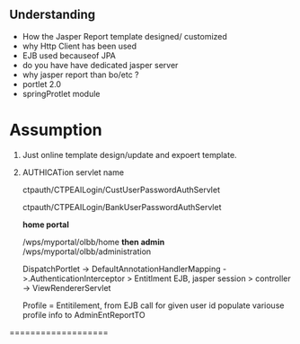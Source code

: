 ## Understanding

+ How the Jasper Report template designed/ customized 
+ why Http Client has been used
+ EJB used becauseof JPA
+ do you have have dedicated jasper server
+ why jasper report than bo/etc ?
+ portlet 2.0
+ springProtlet module


Assumption
==========
1. Just online template design/update and expoert template.

2. AUTHICATion  servlet name

     ctpauth/CTPEAILogin/CustUserPasswordAuthServlet 

   ctpauth/CTPEAILogin/BankUserPasswordAuthServlet

      **home portal**

     /wps/myportal/olbb/home **then admin**   /wps/myportal/olbb/administration   

      DispatchPortlet -> DefaultAnnotationHandlerMapping - >.AuthenticationInterceptor > Entitlment EJB, jasper session > controller -> ViewRendererServlet​     

   Profile = Entitilement, from EJB call for given user id   populate variouse profile info to AdminEntReportTO




===================


